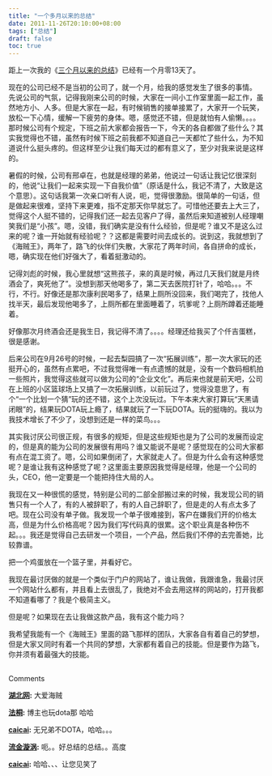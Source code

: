 ```yaml
---
title: "一个多月以来的总结"
date: 2011-11-26T20:10:00+08:00
tags: ["总结"] 
draft: false
toc: true
---
```


距上一次我的《[三个月以来的总结](http://www.nowhisky.com/?p=86)》已经有一个月零13天了。

现在的公司已经不是当初的公司了，就一个月，给我的感觉发生了很多的事情。 先说公司的气氛，记得我刚来公司的时候，大家在一间小工作室里面一起工作，虽然地方小、人多。但是大家在一起，有时候销售的接单接累了，大家开一个玩笑，放松一下心情，缓解一下疲劳的身体。嗯，感觉还不错，但是就怕有人偷懒。。。。那时候公司有个规定，下班之前大家都会报告一下，今天的各自都做了些什么？其实我觉得也不错，虽然有时候下班之前我都不知道自己一天都忙了些什么，为不知道说什么挺头疼的。但这样至少让我们每天过的都有意义了，至少对我来说是这样的。

暑假的时候，公司有邢卓在，也就是经理的弟弟，他说过一句话让我记忆很深刻的，他说“让我们一起来实现一下自我价值”（原话是什么，我记不清了，大致是这个意思）。这句话我第一次亲口听有人说，呃，觉得很激励。很简单的一句话，但是做起来很难，坚持下来更难，指不定那天你早就忘了。可惜他还要去上大三了，觉得这个人挺不错的，记得我们还一起去见客户了得，虽然后来知道被别人经理嘲笑我们是“小孩”。嗯，没错，我们确实是没有什么经验，但是呢？谁又不是这么过来的呢？谁一开始就有经验呢？？这都是需要时间去成长的。说到这，我就想到了《海贼王》，两年了，路飞的伙伴们失散，大家花了两年时间，各自拼命的成长，嗯，确实现在他们好强大了，看着挺激动的。

记得刘彪的时候，我心里就想“这熊孩子，来的真是时候，再过几天我们就是月终酒会了，爽死他了”。没想到那天他喝多了，第二天去医院打针了，哈哈。。。不行，不行。好像还是那次康利民喝多了，结果上厕所没回来，我们喝完了，找他人找半天，最后发现他喝多了，上厕所都在里面睡着了，坑爹呢？上厕所蹲着还能睡着。

好像那次月终酒会还是我生日，我记得不清了。。。。经理还给我买了个仟吉蛋糕，很是感谢。

后来公司在9月26号的时候，一起去梨园搞了一次“拓展训练”，那一次大家玩的还挺开心的，虽然有点累吧，不过我觉得唯一有点遗憾的就是，没有一个数码相机拍一些照片，我觉得这些就可以做为公司的“企业文化”。再后来也就是前天吧，公司在上班的小区篮球场上又搞了一次拓展训练，以前玩过了，觉得没意思了，有个“一个比划一个猜”玩的还不错，这个上次没玩过。下午本来大家打算玩“天黑请闭眼”的，结果玩DOTA玩上瘾了，结果就玩了一下玩DOTA。玩的挺嗨的。我以为我技术增长了不少了，没想到还是一样的菜鸟。。。

其实我讨厌公司很正规，有很多的规矩，但是这些规矩也是为了公司的发展而设定的，但是真的能为公司的发展很有用吗？谁又能说不是呢？感觉现在的公司大家都有点在混工资了。嗯，公司如果倒闭了，大家就走人了。但是为什么会有这种感觉呢？是谁让我有这种感觉了呢？这里面主要原因我觉得是经理，他是一个公司的头，CEO，他一定要是一个能把持住大局的人。

我现在又一种很慌的感觉，特别是公司的二部全部搬过来的时候，我发现公司的销售只有一个人了，有的人被辞职了，有的人自己辞职了，但是走的人有点太多了吧。现在公司没有单子做。我发现一个单子很难接到，客户在嫌我们开的价格太高，但是为什么价格高呢？因为我们写代码真的很累。这个职业真是各种伤不起。。。我还是觉得自己去研发一个项目，一个产品，然后我们不停的去完善她，比较靠谱。

把一个鸡蛋放在一个篮子里，并看好它。

我现在最讨厌做的就是一个类似于门户的网站了，谁让我做，我跟谁急，我最讨厌一个网站什么都有，并且看上去很乱了，我绝对不会去用这样的网站的，打开我都不知道看哪了？我是个极简主义。

但是呢？如果现在去让我做这款产品，我有这个能力吗？

我希望我能有一个《海贼王》里面的路飞那样的团队，大家各自有着自己的梦想，但是大家又同时有着一个共同的梦想，大家都有着自己的技能。但是要作为路飞，你并须有着最强大的技能。

##


Comments

**[湖北网](#16 "2011-11-28 15:59:44"):** 大爱海贼

**[法桐](#17 "2011-11-30 20:12:44"):** 博主也玩dota那 哈哈

**[caicai](#18 "2011-11-30 22:11:16"):** 无兄弟不DOTA，哈哈。。。

**[流金漩涡](#19 "2011-12-02 09:25:20"):** 呃。。好总结的总结。。高度

**[caicai](#20 "2011-12-02 09:46:45"):** 哈哈、、、让您见笑了

